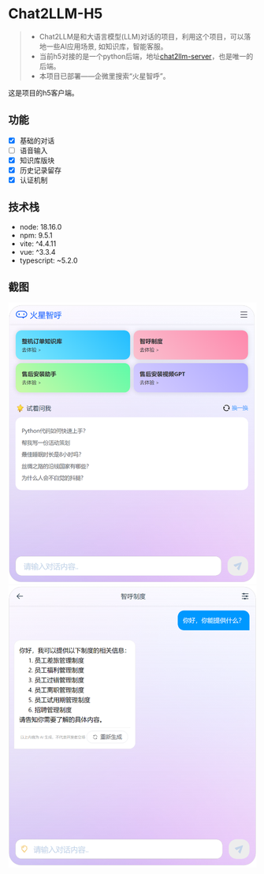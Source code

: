 # Chat2LLM-H5
> - Chat2LLM是和大语言模型(LLM)对话的项目，利用这个项目，可以落地一些AI应用场景, 如知识库，智能客服。
> - 当前h5对接的是一个python后端，地址[chat2llm-server](http://192.168.101.64/chat2llm/chat2llm-server)，也是唯一的后端。
> - 本项目已部署——企微里搜索“火星智呼”。

这是项目的h5客户端。

## 功能
- [x] 基础的对话
- [ ] 语音输入
- [x] 知识库版块
- [x] 历史记录留存
- [x] 认证机制
## 技术栈
- node: 18.16.0
- npm: 9.5.1
- vite: ^4.4.11
- vue: ^3.3.4
- typescript: ~5.2.0

## 截图
![image.png](./images/image.png)
![image.png](./images/image1.png)